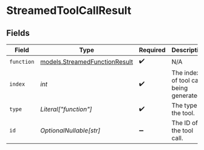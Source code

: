 # StreamedToolCallResult


## Fields

| Field                                                                | Type                                                                 | Required                                                             | Description                                                          |
| -------------------------------------------------------------------- | -------------------------------------------------------------------- | -------------------------------------------------------------------- | -------------------------------------------------------------------- |
| `function`                                                           | [models.StreamedFunctionResult](../models/streamedfunctionresult.md) | :heavy_check_mark:                                                   | N/A                                                                  |
| `index`                                                              | *int*                                                                | :heavy_check_mark:                                                   | The index of tool call being generated.                              |
| `type`                                                               | *Literal["function"]*                                                | :heavy_check_mark:                                                   | The type of the tool.                                                |
| `id`                                                                 | *OptionalNullable[str]*                                              | :heavy_minus_sign:                                                   | The ID of the tool call.                                             |